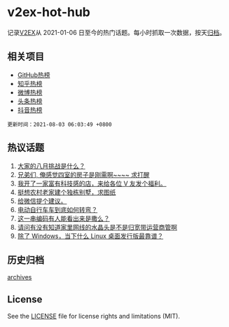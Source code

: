 # v2ex-hot-hub

 记录[V2EX](https://www.v2ex.com/)从 2021-01-06 日至今的热门话题。每小时抓取一次数据，按天[归档](archives)。
 
 ## 相关项目

- [GitHub热榜](https://github.com/snaildev/github-hot-hub)
- [知乎热榜](https://github.com/snaildev/zhihu-hot-hub)
- [微博热榜](https://github.com/snaildev/weibo-hot-hub)
- [头条热榜](https://github.com/snaildev/toutiao-hot-hub)
- [抖音热榜](https://github.com/snaildev/douyin-hot-hub)


 `更新时间：2021-08-03 06:03:49 +0800`

## 热议话题

1. [大家的八月挑战是什么？](https://www.v2ex.com/t/793070)
1. [兄弟们, 俺感觉四室的房子是刚需啊~~~~ 求打醒](https://www.v2ex.com/t/793090)
1. [我开了一家富有科技感的店，来给各位 V 友发个福利。](https://www.v2ex.com/t/793091)
1. [挺想农村老家建个独栋别墅，求图纸](https://www.v2ex.com/t/793153)
1. [给微信提个建议。](https://www.v2ex.com/t/793098)
1. [电动自行车车到底如何转弯？](https://www.v2ex.com/t/793142)
1. [这一串编码有人能看出来是撒么？](https://www.v2ex.com/t/793105)
1. [请问有没有知道家里网线的水晶头是不是归宽带运营商管啊](https://www.v2ex.com/t/793089)
1. [除了 Windows，当下什么 Linux 桌面发行版最靠谱？](https://www.v2ex.com/t/793175)

## 历史归档

[archives](archives)

## License

See the [LICENSE](LICENSE) file for license rights and limitations (MIT).
